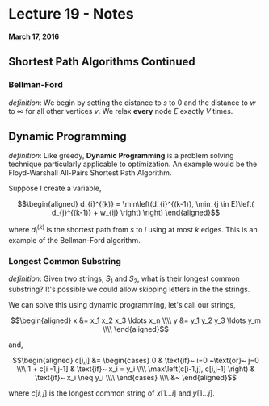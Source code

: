 # Lecture 19 - Notes  

**March 17, 2016**  

## Shortest Path Algorithms Continued

### Bellman-Ford

_definition_: We begin by setting the distance to $s$ to $0$ and the distance to $w$ to $\infty$ for all other vertices $v$. We relax **every** node $E$ exactly $V$ times.

## Dynamic Programming

_definition_: Like greedy, __Dynamic Programming__ is a problem solving technique particularly applicable to optimization. An example would be the Floyd-Warshall All-Pairs Shortest Path Algorithm.

Suppose I create a variable,

$$\begin{aligned}
    d_{i}^{(k)} = \min\left(d_{i}^{(k-1)}, \min_{j \in E}\left( d_{j}^{(k-1)} + w_{ij} \right) \right)
\end{aligned}$$

where $d_{i}^{(k)}$ is the shortest path from $s$ to $i$ using at most $k$ edges. This is an example of the Bellman-Ford algorithm.

### Longest Common Substring

_definition_: Given two strings, $S_1$ and $S_2$, what is their longest common substring? It's possible we could allow skipping letters in the the strings.

We can solve this using dynamic programming, let's call our strings,

$$\begin{aligned}
    x &= x_1 x_2 x_3 \ldots x_n \\\\
    y &= y_1 y_2 y_3 \ldots y_m \\\\
\end{aligned}$$

and,

$$\begin{aligned}
    c[i,j] &=
    \begin{cases}
        0 & \text{if}~ i=0 ~\text{or}~ j=0 \\\\
        1 + c[i -1,j-1] & \text{if}~ x_i = y_i \\\\
        \max\left(c[i-1,j], c[i,j-1] \right) & \text{if}~ x_i \neq y_i \\\\
    \end{cases} \\\\
    &~
\end{aligned}$$

where $c[i,j]$ is the longest common string of $x[1 \ldots i]$ and  $y[1 \ldots j]$.
